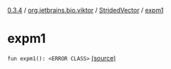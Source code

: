 [0.3.4](../../index.md) / [org.jetbrains.bio.viktor](../index.md) / [StridedVector](index.md) / [expm1](.)

# expm1

`fun expm1(): <ERROR CLASS>` [(source)](https://github.com/JetBrains-Research/viktor/blob/0.3.4/src/main/kotlin/org/jetbrains/bio/viktor/StridedVector.kt#L253)